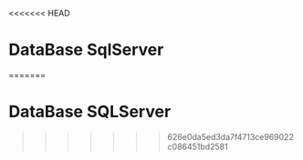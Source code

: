 <<<<<<< HEAD
# DataBase SqlServer
=======
# DataBase SQLServer
>>>>>>> 626e0da5ed3da7f4713ce969022c086451bd2581
